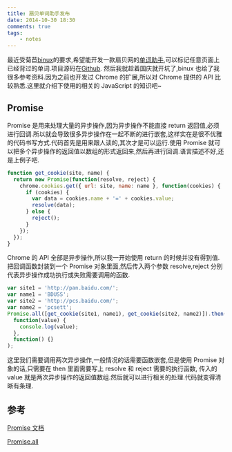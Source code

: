 ```yaml
---
title: 扇贝单词助手发布
date: 2014-10-30 18:30
comments: true
tags:
	- notes
---
```


最近受菊苣[binux](https://plus.google.com/u/0/+RoyBinux/)的要求,希望能开发一款扇贝网的[单词助手](https://chrome.google.com/webstore/detail/shanbayhelper/mbekldhkbpihlaogjpclihoobhoakcic),可以标记任意页面上已经背过的单词.项目源码在[Github](https://github.com/acgotaku/ShanBayHelper).
然后我就趁着国庆就开坑了,binux 也给了我很多参考资料.因为之前也开发过 Chrome 的扩展,所以对 Chrome 提供的 API 比较熟悉.这里就介绍下使用的相关的 JavaScript 的知识吧~

## Promise

Promise 是用来处理大量的异步操作,因为异步操作不能直接 return 返回值,必须进行回调.所以就会导致很多异步操作在一起不断的进行嵌套,这样实在是很不优雅的代码书写方式.代码首先是用来跟人读的,其次才是可以运行.使用 Promise 就可以把多个异步操作的返回值以数组的形式返回来,然后再进行回调.语言描述不好,还是上例子吧.

```js
function get_cookie(site, name) {
  return new Promise(function(resolve, reject) {
    chrome.cookies.get({ url: site, name: name }, function(cookies) {
      if (cookies) {
        var data = cookies.name + '=' + cookies.value;
        resolve(data);
      } else {
        reject();
      }
    });
  });
}
```

Chrome 的 API 全部是异步操作,所以我一开始使用 return 的时候并没有得到值.把回调函数封装到一个 Promise 对象里面,然后传入两个参数 resolve,reject 分别代表异步操作成功执行或失败需要调用的函数.

```js
var site1 = 'http://pan.baidu.com/';
var name1 = 'BDUSS';
var site2 = 'http://pcs.baidu.com/';
var name2 = 'pcsett';
Promise.all([get_cookie(site1, name1), get_cookie(site2, name2)]).then(
  function(value) {
    console.log(value);
  },
  function() {}
);
```

这里我们需要调用两次异步操作,一般情况的话需要函数嵌套,但是使用 Promise 对象的话,只需要在 then 里面需要写上 resolve 和 reject 需要的执行函数,
传入的 value 就是两次异步操作的返回值数组.然后就可以进行相关的处理.代码就变得清晰有条理.

## 参考

[Promise 文档](https://developer.mozilla.org/en-US/docs/Mozilla/JavaScript_code_modules/Promise.jsm/Promise)

[Promise.all](https://developer.mozilla.org/en-US/docs/Web/JavaScript/Reference/Global_Objects/Promise/all)
